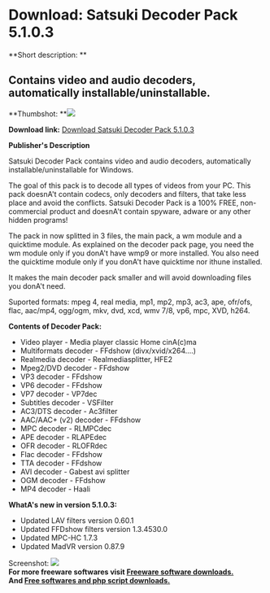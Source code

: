 # Download: Satsuki Decoder Pack 5.1.0.3

**Short description: **

## Contains video and audio decoders, automatically installable/uninstallable.

  
**Thumbshot: **![](http://www.freewarefiles.com/screenshot/satsukidecoderpack_md.jpg)   
  
**Download link:** [Download Satsuki Decoder Pack 5.1.0.3](http://freesoftwares.boysofts.com/Satsuki-Decoder-Pack_program_17032.html)  
  

**Publisher's Description**  
  

Satsuki Decoder Pack contains video and audio decoders, automatically
installable/uninstallable for Windows.

The goal of this pack is to decode all types of videos from your PC. This pack
doesnA't contain codecs, only decoders and filters, that take less place and
avoid the conflicts. Satsuki Decoder Pack is a 100% FREE, non-commercial
product and doesnA't contain spyware, adware or any other hidden programs!

The pack in now splitted in 3 files, the main pack, a wm module and a
quicktime module. As explained on the decoder pack page, you need the wm
module only if you donA't have wmp9 or more installed. You also need the
quicktime module only if you donA't have quicktime nor ithune installed.

It makes the main decoder pack smaller and will avoid downloading files you
donA't need.

Suported formats: mpeg 4, real media, mp1, mp2, mp3, ac3, ape, ofr/ofs, flac,
aac/mp4, ogg/ogm, mkv, dvd, xcd, wmv 7/8, vp6, mpc, XVD, h264.

**Contents of Decoder Pack:**

  * Video player - Media player classic Home cinA(c)ma 
  * Multiformats decoder - FFdshow (divx/xvid/x264....) 
  * Realmedia decoder - Realmediasplitter, HFE2 
  * Mpeg2/DVD decoder - FFdshow 
  * VP3 decoder - FFdshow 
  * VP6 decoder - FFdshow 
  * VP7 decoder - VP7dec 
  * Subtitles decoder - VSFilter 
  * AC3/DTS decoder - Ac3filter 
  * AAC/AAC+ (v2) decoder - FFdshow 
  * MPC decoder - RLMPCdec 
  * APE decoder - RLAPEdec 
  * OFR decoder - RLOFRdec 
  * Flac decoder - FFdshow 
  * TTA decoder - FFdshow 
  * AVI decoder - Gabest avi splitter 
  * OGM decoder - FFdshow 
  * MP4 decoder - Haali 

**WhatA's new in version 5.1.0.3:**

  * Updated LAV filters version 0.60.1 
  * Updated FFDshow filters version 1.3.4530.0 
  * Updated MPC-HC 1.7.3 
  * Updated MadVR version 0.87.9 

  
  
Screenshot:
![](http://www.freewarefiles.com/screenshot/satsukidecoderpack.jpg)  
**For more freeware softwares visit [Freeware software downloads.](http://freesoftwares.boysofts.com/)**   
**And [Free softwares and php script downloads.](http://www.boysofts.com/)**

